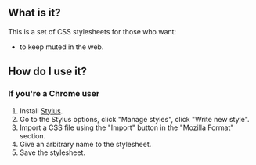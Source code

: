 ## What is it?

This is a set of CSS stylesheets for those who want:

* to keep muted in the web.

## How do I use it?

### If you're a Chrome user

1. Install [Stylus](https://chrome.google.com/webstore/detail/stylus/clngdbkpkpeebahjckkjfobafhncgmne).
1. Go to the Stylus options, click "Manage styles", click "Write new style".
1. Import a CSS file using the "Import" button in the "Mozilla Format" section.
1. Give an arbitrary name to the stylesheet.
1. Save the stylesheet.
